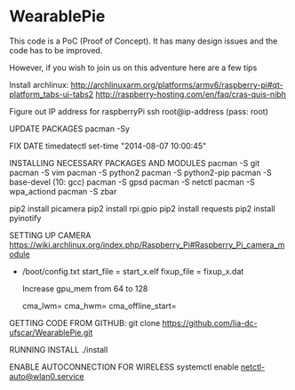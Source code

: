 WearablePie
===========

This code is a PoC (Proof of Concept).
It has many design issues and the code has to be improved.

However, if you wish to join us on this adventure here are a few tips

Install archlinux:
http://archlinuxarm.org/platforms/armv6/raspberry-pi#qt-platform_tabs-ui-tabs2
http://raspberry-hosting.com/en/faq/cras-quis-nibh

Figure out IP address for raspberryPi
ssh root@ip-address (pass: root)

UPDATE PACKAGES
pacman -Sy

FIX DATE
timedatectl set-time "2014-08-07 10:00:45"

INSTALLING NECESSARY PACKAGES AND MODULES
pacman -S git
pacman -S vim
pacman -S python2
pacman -S python2-pip
pacman -S base-devel (10: gcc)
pacman -S gpsd
pacman -S netctl
pacman -S wpa_actiond
pacman -S zbar

pip2 install picamera
pip2 install rpi.gpio
pip2 install requests
pip2 install pyinotify

SETTING UP CAMERA
https://wiki.archlinux.org/index.php/Raspberry_Pi#Raspberry_Pi_camera_module
-  /boot/config.txt
	start_file = start_x.elf
	fixup_file = fixup_x.dat

	Increase gpu_mem from 64 to 128

	cma_lwm=
	cma_hwm=
	cma_offline_start=


GETTING CODE FROM GITHUB:
git clone https://github.com/lia-dc-ufscar/WearablePie.git


RUNNING INSTALL
./install

ENABLE AUTOCONNECTION FOR WIRELESS
systemctl enable netctl-auto@wlan0.service
